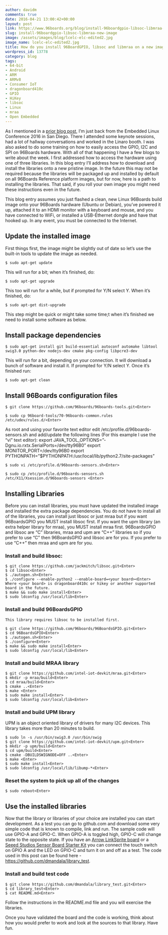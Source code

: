 ```yaml
---
author: davidm
comments: true
date: 2016-04-21 13:00:42+00:00
layout: post
link: https://www.96boards.org/blog/install-96boardgpio-libsoc-libmraa-new-image/
slug: install-96boardgpio-libsoc-libmraa-new-image
image: /assets/images/blog/lcelc-elc-edited2.jpg
image_name: lcelc-elc-edited2.jpg
title: How do you install 96BoardGPIO, libsoc and libmraa on a new image?
wordpress_id: 13778
category: blog
tags:
- 64-bit
- Android
- ARM
- ARMv8
- Consumer IoT
- dragonboard410c
- GPIO
- HiKey
- libsoc
- Linux
- mraa
- Open Embedded
---
```


As I mentioned in a [prior blog post](/blog/access-gpio-pins-programmatically/), I’m just back from the Embedded Linux Conference 2016 in San Diego. There I attended some keynote sessions, had a lot of hallway conversations and worked in the Linaro booth. I was also asked to do some training on how to easily access the GPIO, I2C and SPI on 96Boards hardware. With all of that happening I have a few blogs to write about the week. I first addressed how to access the hardware using one of three libraries. In this blog entry I’ll address how to download and install the libraries onto a new pristine image. In the future this may not be required because the libraries will be packaged up and installed by default on all 96Boards Reference platform images, but for now, here is a path to installing the libraries. That said, if you roll your own image you might need these instructions even in the future.

This blog entry assumes you just flashed a clean, new Linux 96Boards build image onto your 96Boards hardware (Ubuntu or Debian), you’ve powered it up, attached it to an HDMI monitor with a keyboard and mouse, and you have connected to WiFi, or installed a USB-Ethernet dongle and have that hooked up. In any event, you must be connected to the Internet.


## Update the installed image


First things first, the image might be slightly out of date so let’s use the built-in tools to update the image as needed.


    $ sudo apt-get update


This will run for a bit; when it’s finished, do:


    $ sudo apt-get upgrade


This too will run for a while, but if prompted for Y/N select Y. When it’s finished, do:


    $ sudo apt-get dist-upgrade


This step might be quick or might take some time;t when it’s finished we need to install some software as below.


## Install package dependencies




    $ sudo apt-get install git build-essential autoconf automake libtool swig3.0 python-dev nodejs-dev cmake pkg-config libpcre3-dev


This will run for a bit, depending on your connection. It will download a bunch of software and install it. If prompted for Y/N select Y. Once it’s finished run:


    $ sudo apt-get clean




## Install 96Boards configuration files




    $ git clone https://github.com/96boards/96boards-tools.git<Enter>

    $ sudo cp 96board-tools/70-96boards-common.rules /etc/udev/rules.d/<Enter>


As root and using your favorite text editor edit /etc/profile.d/96boards-sensors.sh and add/update the following lines (For this example I use the “vi” text editor):
export JAVA_TOOL_OPTIONS=”-Dgnu.io.rxtx.SerialPorts=/dev/tty96B0”
export MONITOR_PORT=/dev/tty96B0
export PYTHONPATH=”$PYTHONPATH:/usr/local/lib/python2.7/site-packages”


    $ sudo vi /etc/profile.d/96boards-sensors.sh<Enter>

    $ sudo cp /etc/profile.d/96boards-sensors.sh /etc/X11/Xsession.d/96boards-sensors <Enter>




## Installing Libraries


Before you can install libraries, you must have updated the installed image and installed the extra package dependencies. You do not have to install all of the libraries, you can install just libsoc or just mraa but if you want 96BoardsGPIO you MUST install libsoc first. If you want the upm library (an extra helper library for mraa), you MUST install mraa first.
96BoardsGPIO and libsoc are “C” libraries, mraa and upm are “C++” libraries so if you prefer to use “C” then 96BoardsGPIO and libsoc are for you. If you prefer to use “C++” then mraa and upm are for you.


### Install and build libsoc:




    $ git clone https://github.com/jackmitch/libsoc.git<Enter>
    $ cd libsoc<Enter>
    $ ./autogen.sh<Enter>
    $ ./configure --enable-python2 --enable-board=<your board><Enter>
    Where <your board> is dragonboard410c or hikey or another supported board in the future.
    $ make && sudo make install<Enter>
    $ sudo ldconfig /usr/local/lib<Enter>




### Install and build 96BoardsGPIO




    This library requires libsoc to be installed first.

    $ git clone https://github.com/96boards/96BoardsGPIO.git<Enter>
    $ cd 96BoardsGPIO<Enter>
    $ ./autogen.sh<Enter>
    $ ./configure<Enter>
    $ make && sudo make install<Enter>
    $ sudo ldconfig /usr/local/lib<Enter>




### Install and build MRAA library




    $ git clone https://github.com/intel-iot-devkit/mraa.git<Enter>
    $ mkdir -p mraa/build<Enter>
    $ cd mraa/build<Enter>
    $ cmake ..<Enter>
    $ make <Enter>
    $ sudo make install<Enter>
    $ sudo ldconfig /usr/local/lib<Enter>




### Install and build UPM library


UPM is an object oriented library of drivers for many I2C devices. This library takes more than 20 minutes to build.


    $ sudo ln -s /usr/bin/swig3.0 /usr/bin/swig
    $ git clone https://github.com/intel-iot-devkit/upm.git<Enter>
    $ mkdir -p upm/build<Enter>
    $ cd upm/build<Enter>
    $ cmake -DBUILDSWIGNODE=OFF ..<Enter>
    $ make <Enter>
    $ sudo make install<Enter>
    $ sudo ldconfig /usr/local/lib/libump-*<Enter>




### Reset the system to pick up all of the changes




    $ sudo reboot<Enter>




## Use the installed libraries


Now that the library or libraries of your choice are installed you can start development. As a test you can go to github.com and download some very simple code that is known to compile, link and run. The sample code will use GPIO-A and GPIO-C. When GPIO-A is toggled high, GPIO-C will change state to the opposite state. If you have an [Arrow LinkSprite board](https://www.arrow.com/en/products/96boards-starter-kit/linksprite-technologies-inc) or a [Seeed Studios Sensor Board Starter Kit](http://www.seeedstudio.com/depot/Grove-Starter-Kit-for-96Boards-p-2618.html) you can connect the touch switch on GPIO A and the LED on GPIO-C and turn it on and off as a test. The code used in this post can be found here - https://github.com/dmandala/library_test.


### Install and build test code




    $ git clone https://github.com/dmandala/library_test.git<Enter>
    $ cd library_test<Enter>
    $ cat README.md<Enter>


Follow the instructions in the README.md file and you will exercise the libraries.

Once you have validated the board and the code is working, think about how you would prefer to work and look at the sources to that library. Have fun.
